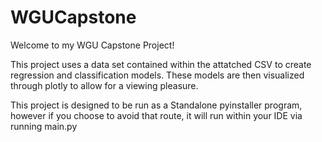 # WGUCapstone

Welcome to my WGU Capstone Project!

This project uses a data set contained within the attatched CSV to create regression and classification models. These models are then visualized through plotly to allow for a viewing pleasure. 

This project is designed to be run as a Standalone pyinstaller program, however if you choose to avoid that route, it will run within your IDE via running main.py
